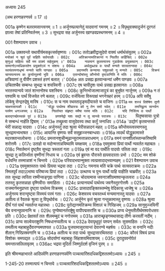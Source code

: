 अध्यायः 245

(अथ हरणाहरणपर्व ॥ 17 ॥)

001a	कृष्णेन बलरामसान्त्वनम् ॥ 1 ॥ अर्जुनम्प्रत्यानेतुं यादवानां गमनम् ॥ 2 ॥ विपृथुवाक्यादुर्जनं दूरगतं ज्ञात्वा तेषां प्रतिनिवर्तनम् ॥ 3 ॥ सुभद्रया सह अर्जुनस्य खाण्डवप्रस्थगमनम् ॥ 4 ॥

001	वैशम्पायन उवाच ।

001a	उक्तवन्तो यथावीर्यमसकृत्सर्ववृष्णयः ।
001c	ततोऽब्रवीद्वासुदेवो वाक्यं धर्मार्थसंयुतम् ॥
002a	`मयोक्तं न श्रुतं पूर्वं सहितैः सर्वयादवैः ।
002c	अतिक्रान्तमतिक्रान्तं न निवर्तेत कर्हिचित् ।
002e	शृणुध्वं सहिताः सर्वे मम वाक्यं सहेतुकम् ॥'
003a	नावमानं कुलस्यास्य गुडाकेशः प्रयुक्तवान् ।
003c	सम्मानोऽभ्यधिकस्तेन प्रयुक्तोऽयं न संशयः ॥
004a	अर्थलुब्धान्न वः पार्थो मन्यते सात्वतान्सदा ।
004c	स्वयंवरमनाधृष्यं मन्यते चापि पाण्डवः ॥
005a	प्रदानमपि कन्यायाः पशुवत्को नु मन्यते ।
005c	विक्रयं चाप्यपत्यस्य कः कुर्यात्पुरुषो भुवि ॥
006a	एतान्दोषांस्तु कौन्तेयो दृष्टवानिति मे मतिः ।
006c	`क्षत्रियाणां तु वीर्येण प्रशस्तं हरणं बलात् ।'
006e	अतः प्रसह्य हृतवान्कन्यां धर्मेण पाण्डवः ॥
007a	उचितश्चैव सम्बन्धः सुभद्रा च शयस्विनी ।
007c	एष चापीदृशः पार्थः प्रसह्य हृतवानतः ॥
008a	भरतस्यान्वये जातं शान्तनोश्च यशस्विनः ।
008c	कुन्तिभोजात्माजापुत्रं का बुभूषेत नार्जुनम् ॥
009a	न तं पश्यामि यः पार्थं विजयेत रणे बलात् ।
009c	वर्जयित्वा विरूपाक्षं भगनेत्रहरं हरम् ॥
010a	अपि सर्वेषु लोकेषु सेन्द्ररुद्रेषु मारिष ।
010c	स च नाम रथस्तादृङ्मदीयास्ते च वाजिनः ॥
011a	`मम शस्त्रं विशेषेण तूणौ चाक्षयसायकौ ।
011c	'योद्धा पार्थश्च शीघ्रास्त्रः को नु तेन समो भवेत् ।
011e	तमभिद्रुत्य सान्त्वेन परमेण धनञ्जयम् ॥
012a	निवर्तयत संहृष्टा ममैषा परमा मतिः ।
012c	यदि निर्जित्य वः पार्थो बलाद्गच्छेत्स्वकं पुरं ॥
013a	प्रणश्येद्वो यशः सद्यो न तु सान्त्वे पराजयः ।
013c	`पितृष्वसायाः पुत्रो मे सम्बन्धं नार्हति द्विषाम् ।'
013e	तच्छ्रुत्वा वासुदेवस्य तथा कर्तुं जनाधिप ॥
014a	`उद्योगं कृतवन्तस्ते भेरीं सन्नाद्य यादवाः ।
014c	अर्जुनस्तु तदा श्रुत्वा भेरीसन्नादनं महत् ॥
015a	कौन्तेयस्त्वरमाणस्तु सुभद्रामभ्यभाषत ।
015c	आयान्ति वृष्णयः सर्वे ससुहृज्जनबान्धवाः ॥
016a	त्वदर्थं योद्धुकामास्ते मदरक्तान्तलोचनाः ।
016c	प्रमत्तानशुचीन्मूढान्सुरामत्तान्नराधमान् ॥
017a	वमनं पानशीलांस्तान्करिष्यामि शरोत्तमैः ।
017c	उताहो वा मदोन्मत्तान्नयिष्यामि यमक्षयम् ॥
018a	एवमुक्त्वा प्रियां पार्थो न्यवर्तत महाबलः ।
018c	निवर्तमानं दृष्ट्वैव सुभद्रा त्रस्ततां गता ॥
019a	एवं मा वद पार्थेति पादयोः पतिता तदा ।
019c	सुभद्रा तु कलिर्जाता वृष्णीनां निधाय च ॥
020a	एवं ब्रुवन्तः पौरास्ते ह्यपवादरताः प्रभो ।
020c	मम शोकं वर्धयन्ति तस्मान्नाशं न चिन्तये ।
020e	परिवादभयान्मुक्ता त्वत्प्रसादाद्भवाम्यहम् ॥
021	वैशम्पायन उवाच ।
021a	एवमुक्तस्ततः पार्थः प्रियया भद्रया तदा ।
021c	गमनाय मतिं चक्रे पार्थः सत्यपराक्रमः ॥
022a	स्मितपूर्वं तदाऽऽभाष्य परिष्वज्य प्रियां तदा ।
022c	उत्थाप्य च पुनः पार्थो याहि याहीति चाब्रवीत् ॥
023a	ततः सुभद्रा त्वरिता रश्मीन्सङ्गृह्य पाणिना ।
023c	चोदयामास जवनाञ्शीग्रमश्वान्कृतत्वरा ॥
024a	ततस्तु कृतसन्नाहा वृष्णिवीराः समाहिताः ।
024c	प्रत्यानयार्थं पार्थस्य जवनैस्तुरगोत्तमैः ॥
025a	राजमार्गमनुप्राप्ता दृष्ट्वा पार्थस्य विक्रमम् ।
025c	प्रासादपङ्क्तिस्तम्भेषु वेदिकासु ध्वजेषु च ॥
026a	अर्जुनस्य शरान्दृष्ट्वा विस्मयं परमं गताः ।
026c	केशवस्य वचस्तथ्यं मन्यमानास्तु यादवाः ॥
027a	अतीत्य तं रैवतकं श्रुत्वा तु विपृथोर्वचः ।
027c	अर्जुनेन कृतं श्रुत्वा गन्तुकामास्तु वृष्णयः ॥
028a	श्रुत्वा दीर्घं गतं पार्थं न्यवर्तन्त महारथाः ।
028c	पुरोद्यानमतिक्रम्य विशालं च गिरिव्रजम् ॥
029a	सानुमुज्जयिनीं चैव वनान्युपवनानि च ।
029c	पुण्येष्वानर्तराष्ट्रेषु वापीपद्मसरांसि च ॥
030a	प्राप्य धेनुमतीतीर्थमश्वरोधसरः प्रति ।
030c	प्रेक्षावर्तं ततः शैलमम्बुदं च नगोत्तमम् ॥
031a	आराच्छृङ्गमथासाद्य तीर्णः करवतीं नदीम् ।
031c	प्राप्य साल्वेयराष्ट्राणि निषधानप्यतीत्य च ॥
032a	देवापृथुपुरं पश्यन् सर्वतः सुसमाहितः ।
032c	तमतीत्य महाबाहुर्देवारण्यमपश्यत ॥
033a	पूजयामासुरायान्तं देवारण्ये महर्षयः ।
033c	स वनानि नदीः शैलान् गिरिप्रस्रवणानि च ॥
034a	अतीत्य च तदा पार्थः सुभद्रासारथिस्तदा ।
034c	कौरवं विषयं प्राप्य विशोकः समपद्यत ॥
035a	सोदर्याणां महाबाहुः सिंहाशयमिवाशयम् ।
035c	दूरादुपवनोपेतं समन्तात्सलिलावृतम् ॥
036ac	भद्रया मुदितो जिष्णुर्ददर्श वृजिनं पुरम् ॥ ॥

इति श्रीमन्महाभारते आदिपर्वणि हरणाहरणपर्वणि पञ्चत्वारिंशदधिकद्विशततमोऽध्यायः ॥ 245 ॥

1-245-20 तस्मात्पापं न चिन्तये ॥ पञ्चत्वारिंशदधिकद्विशततमोऽध्यायः ॥ 245 ॥
